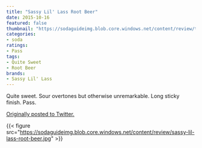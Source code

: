 ```yaml
---
title: "Sassy Lil' Lass Root Beer"
date: 2015-10-16
featured: false
thumbnail: "https://sodaguideimg.blob.core.windows.net/content/review/thumbs/sassy-lil-lass-root-beer.jpg"
categories:
- soda
ratings:
- Pass
tags:
- Quite Sweet
- Root Beer
brands:
- Sassy Lil' Lass
---
```


Quite sweet. Sour overtones but otherwise unremarkable. Long sticky finish. Pass.

[Originally posted to Twitter.](https://twitter.com/Cavorter/status/655078484016951296)

{{< figure src="https://sodaguideimg.blob.core.windows.net/content/review/sassy-lil-lass-root-beer.jpg" >}}
